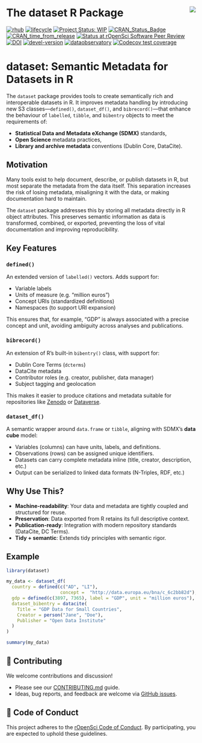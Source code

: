 
<!-- README.md is generated from README.Rmd. Please edit that file -->

# The dataset R Package <a href='https://dataset.dataobservatory.eu/'><img src="man/figures/logo.png" align="right"/></a>

<!-- badges: start -->

[![rhub](https://github.com/dataobservatory-eu/dataset/actions/workflows/rhub.yaml/badge.svg)](https://github.com/dataobservatory-eu/dataset/actions/workflows/rhub.yaml)
[![lifecycle](https://lifecycle.r-lib.org/articles/figures/lifecycle-experimental.svg)](https://lifecycle.r-lib.org/articles/stages.html#experimental)
[![Project Status:
WIP](https://www.repostatus.org/badges/latest/wip.svg)](https://www.repostatus.org/#wip)
[![CRAN_Status_Badge](https://www.r-pkg.org/badges/version/dataset)](https://cran.r-project.org/package=dataset)
[![CRAN_time_from_release](https://www.r-pkg.org/badges/ago/dataset)](https://cran.r-project.org/package=dataset)
[![Status at rOpenSci Software Peer
Review](https://badges.ropensci.org/553_status.svg)](https://github.com/ropensci/software-review/issues/553)
[![DOI](https://zenodo.org/badge/DOI/10.32614/CRAN.package.dataset.svg)](https://zenodo.org/record/6950435#.YukDAXZBzIU)
[![devel-version](https://img.shields.io/badge/devel%20version-0.3.4027-blue.svg)](https://github.com/dataobservatory-eu/dataset)
[![dataobservatory](https://img.shields.io/badge/ecosystem-dataobservatory.eu-3EA135.svg)](https://dataobservatory.eu/)
[![Codecov test
coverage](https://codecov.io/gh/dataobservatory-eu/dataset/graph/badge.svg)](https://app.codecov.io/gh/dataobservatory-eu/dataset)

<!-- badges: end -->

# dataset: Semantic Metadata for Datasets in R

The `dataset` package provides tools to create semantically rich and
interoperable datasets in R. It improves metadata handling by
introducing new S3 classes—`defined()`, `dataset_df()`, and
`bibrecord()`—that enhance the behaviour of `labelled`, `tibble`, and
`bibentry` objects to meet the requirements of:

- **Statistical Data and Metadata eXchange (SDMX)** standards,
- **Open Science** metadata practices,
- **Library and archive metadata** conventions (Dublin Core, DataCite).

## Motivation

Many tools exist to help document, describe, or publish datasets in R,
but most separate the metadata from the data itself. This separation
increases the risk of losing metadata, misaligning it with the data, or
making documentation hard to maintain.

The `dataset` package addresses this by storing all metadata directly in
R object attributes. This preserves semantic information as data is
transformed, combined, or exported, preventing the loss of vital
documentation and improving reproducibility.

## Key Features

### `defined()`

An extended version of `labelled()` vectors. Adds support for:

- Variable labels
- Units of measure (e.g. “million euros”)
- Concept URIs (standardized definitions)
- Namespaces (to support URI expansion)

This ensures that, for example, “GDP” is always associated with a
precise concept and unit, avoiding ambiguity across analyses and
publications.

### `bibrecord()`

An extension of R’s built-in `bibentry()` class, with support for:

- Dublin Core Terms (`dcterms`)
- DataCite metadata
- Contributor roles (e.g. creator, publisher, data manager)
- Subject tagging and geolocation

This makes it easier to produce citations and metadata suitable for
repositories like [Zenodo](https://zenodo.org/) or
[Dataverse](https://dataverse.org/).

### `dataset_df()`

A semantic wrapper around `data.frame` or `tibble`, aligning with SDMX’s
**data cube** model:

- Variables (columns) can have units, labels, and definitions.
- Observations (rows) can be assigned unique identifiers.
- Datasets can carry complete metadata inline (title, creator,
  description, etc.)
- Output can be serialized to linked data formats (N-Triples, RDF, etc.)

## Why Use This?

- **Machine-readability**: Your data and metadata are tightly coupled
  and structured for reuse.
- **Preservation**: Data exported from R retains its full descriptive
  context.
- **Publication-ready**: Integration with modern repository standards
  (DataCite, DC Terms).
- **Tidy + semantic**: Extends tidy principles with semantic rigor.

## Example

``` r
library(dataset)

my_data <- dataset_df(
  country = defined(c("AD", "LI"), 
                    concept =  "http://data.europa.eu/bna/c_6c2bb82d"),
  gdp = defined(c(3897, 7365), label = "GDP", unit = "million euros"),
  dataset_bibentry = datacite(
    Title = "GDP Data for Small Countries",
    Creator = person("Jane", "Doe"),
    Publisher = "Open Data Institute"
  )
)

summary(my_data)
```

## 🧪 Contributing

We welcome contributions and discussion!

- Please see our [CONTRIBUTING.md](CONTRIBUTING.md) guide.
- Ideas, bug reports, and feedback are welcome via [GitHub
  issues](https://github.com/dataobservatory-eu/dataset/issues).

## 📜 Code of Conduct

This project adheres to the [rOpenSci Code of
Conduct](https://ropensci.org/code-of-conduct/). By participating, you
are expected to uphold these guidelines.
